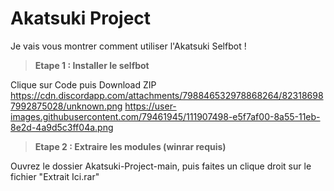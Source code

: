 # Akatsuki Project

Je vais vous montrer comment utiliser l'Akatsuki Selfbot !

> **Etape 1 : Installer le selfbot**

Clique sur Code puis Download ZIP
https://cdn.discordapp.com/attachments/798846532978868264/823186987992875028/unknown.png
https://user-images.githubusercontent.com/79461945/111907498-e5f7af00-8a55-11eb-8e2d-4a9d5c3ff04a.png

> **Etape 2 :  Extraire les modules (winrar requis)**

Ouvrez le dossier Akatsuki-Project-main, puis faites un clique droit sur le fichier "Extrait Ici.rar"
